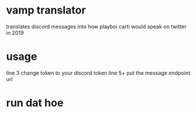 # vamp translator
translates discord messages into how playboi carti would speak on twitter in 2019

# usage
line 3 change token to your discord token
line 5+ put the message endpoint url

# run dat hoe
